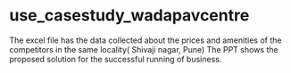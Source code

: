 # use_casestudy_wadapavcentre
The excel file has the data collected about the prices and amenities of the competitors in the same locality( Shivaji nagar, Pune)
The PPT shows the proposed solution for the successful running of business. 

